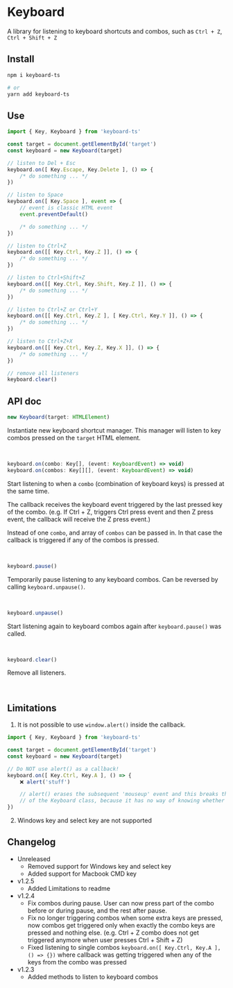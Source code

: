 # Keyboard

A library for listening to keyboard shortcuts and combos, such as `Ctrl + Z`, `Ctrl + Shift + Z`

## Install

```bash
npm i keyboard-ts

# or
yarn add keyboard-ts
```

## Use

```ts
import { Key, Keyboard } from 'keyboard-ts'

const target = document.getElementById('target')
const keyboard = new Keyboard(target)

// listen to Del + Esc
keyboard.on([ Key.Escape, Key.Delete ], () => {
    /* do something ... */
})

// listen to Space
keyboard.on([ Key.Space ], event => {
    // event is classic HTML event
    event.preventDefault()

    /* do something ... */
})

// listen to Ctrl+Z
keyboard.on([[ Key.Ctrl, Key.Z ]], () => {
    /* do something ... */
})

// listen to Ctrl+Shift+Z
keyboard.on([[ Key.Ctrl, Key.Shift, Key.Z ]], () => {
    /* do something ... */
})

// listen to Ctrl+Z or Ctrl+Y
keyboard.on([[ Key.Ctrl, Key.Z ], [ Key.Ctrl, Key.Y ]], () => {
    /* do something ... */
})

// listen to Ctrl+Z+X
keyboard.on([[ Key.Ctrl, Key.Z, Key.X ]], () => {
    /* do something ... */
})

// remove all listeners
keyboard.clear()
```

## API doc

```ts
new Keyboard(target: HTMLElement)
```

Instantiate new keyboard shortcut manager. This manager will listen to key combos pressed on the `target` HTML element.

<br/>

```ts
keyboard.on(combo: Key[], (event: KeyboardEvent) => void)
keyboard.on(combos: Key[][], (event: KeyboardEvent) => void)
```

Start listening to when a `combo` (combination of keyboard keys) is pressed at the same time.

The callback receives the keyboard event triggered by the last pressed key of the combo. (e.g. If Ctrl + Z, triggers
Ctrl press event and then Z press event, the callback will receive the Z press event.)

Instead of one `combo`, and array of `combos` can be passed in. In that case the callback is triggered if any of the
combos is pressed.

<br/>

```ts
keyboard.pause()
```

Temporarily pause listening to any keyboard combos. Can be reversed by calling `keyboard.unpause()`.

<br/>

```ts
keyboard.unpause()
```

Start listening again to keyboard combos again after `keyboard.pause()` was called.

<br/>

```ts
keyboard.clear()
```

Remove all listeners.

<br/>

## Limitations

1. It is not possible to use `window.alert()` inside the callback.
```ts
import { Key, Keyboard } from 'keyboard-ts'

const target = document.getElementById('target')
const keyboard = new Keyboard(target)

// Do NOT use alert() as a callback!
keyboard.on([ Key.Ctrl, Key.A ], () => {
    ❌ alert('stuff')

    // alert() erases the subsequent 'mouseup' event and this breaks the functionality
    // of the Keyboard class, because it has no way of knowing whether a key was released or not.
})
```
2. Windows key and select key are not supported

## Changelog

- Unreleased
    - Removed support for Windows key and select key
    - Added support for Macbook CMD key
- v1.2.5
    - Added Limitations to readme
- v1.2.4
    - Fix combos during pause. User can now press part of the combo before or during pause, and the rest after pause.
    - Fix no longer triggering combos when some extra keys are pressed, now combos get triggered only when exactly the combo keys are pressed and nothing else. (e.g. Ctrl + Z combo does not get triggered anymore when user presses Ctrl + Shift + Z)
    - Fixed listening to single combos `keyboard.on([ Key.Ctrl, Key.A ], () => {})` where callback was getting triggered when any of the keys from the combo was pressed
- v1.2.3
    - Added methods to listen to keyboard combos
